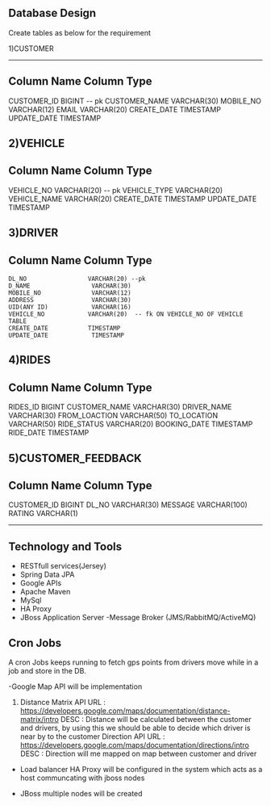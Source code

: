  Database Design
 ----------------
 
 Create tables as below for the requirement
 
 1)CUSTOMER
 
 --------------
 Column Name            Column Type           
 --------------------------------------------
 CUSTOMER_ID            BIGINT  -- pk
 CUSTOMER_NAME          VARCHAR(30)
 MOBILE_NO              VARCHAR(12)
 EMAIL                  VARCHAR(20)
 CREATE_DATE            TIMESTAMP
 UPDATE_DATE            TIMESTAMP
 
 2)VEHICLE
 -----------
  Column Name            Column Type           
 --------------------------------------------
  VEHICLE_NO             VARCHAR(20) -- pk
  VEHICLE_TYPE           VARCHAR(20)
  VEHICLE_NAME           VARCHAR(20)
  CREATE_DATE            TIMESTAMP
  UPDATE_DATE            TIMESTAMP
  
 3)DRIVER
 -----------
   Column Name            Column Type           
 --------------------------------------------
    DL_NO                 VARCHAR(20) --pk
    D_NAME                 VARCHAR(30)
    MOBILE_NO              VARCHAR(12)
    ADDRESS                VARCHAR(30)
    UID(ANY ID)            VARCHAR(16)
    VEHICLE_NO            VARCHAR(20)  -- fk ON VEHICLE_NO OF VEHICLE TABLE
    CREATE_DATE           TIMESTAMP
    UPDATE_DATE            TIMESTAMP
  
 4)RIDES
 ----------
   Column Name            Column Type           
 --------------------------------------------
   RIDES_ID               BIGINT
   CUSTOMER_NAME          VARCHAR(30)
   DRIVER_NAME            VARCHAR(30)
   FROM_LOACTION          VARCHAR(50)
   TO_LOCATION            VARCHAR(50)
   RIDE_STATUS            VARCHAR(20)
   BOOKING_DATE           TIMESTAMP
   RIDE_DATE              TIMESTAMP
   
5)CUSTOMER_FEEDBACK
 ---------------------
   Column Name            Column Type           
 --------------------------------------------
  CUSTOMER_ID              BIGINT
  DL_NO                    VARCHAR(30)
  MESSAGE                  VARCHAR(100)
  RATING                   VARCHAR(1)
  
 

  -------------------------
  Technology and Tools 
  ------------------------
  
  - RESTfull services(Jersey)
  - Spring Data JPA
  - Google APIs
  - Apache Maven
  - MySql
  - HA Proxy
  - JBoss Application Server
  -Message Broker (JMS/RabbitMQ/ActiveMQ)
  
   Cron Jobs
  ----------
 A cron Jobs keeps running to fetch gps points from drivers move while in a job and store in the DB. 


 -Google Map API will be implementation
  1. Distance Matrix
    API URL : https://developers.google.com/maps/documentation/distance-matrix/intro
    DESC : Distance will be calculated between the customer and drivers, by using this we should be able to decide which driver is near by to the customer
  Direction 
    API URL : https://developers.google.com/maps/documentation/directions/intro 
    DESC : Direction will me mapped on map between customer and driver


- Load balancer
   HA Proxy will be configured in the system which acts as a host communcating with jboss nodes 

- JBoss multiple nodes will be created 

